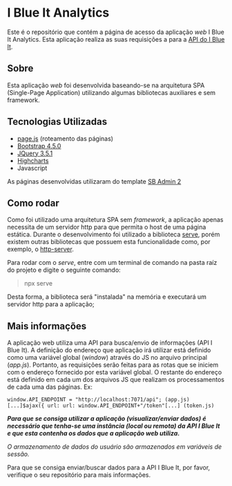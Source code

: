 # I Blue It Analytics

Este é o repositório que contém a página de acesso da aplicação *web* I Blue It Analytics. Esta aplicação realiza as suas requisições a para a [API do I Blue It](https://github.com/LiserLine/BlueApiFunctions).

## Sobre

Esta aplicação *web* foi desenvolvida baseando-se na arquitetura SPA (Single-Page Application) utilizando algumas bibliotecas auxiliares e sem framework.

## Tecnologias Utilizadas

- [page.js](https://github.com/visionmedia/page.js) (roteamento das páginas)
- [Bootstrap 4.5.0](https://getbootstrap.com/docs/4.5/getting-started/introduction/)
- [JQuery 3.5.1](https://jquery.com/download/)
- [Highcharts](https://www.highcharts.com)
- Javascript

As páginas desenvolvidas utilizaram do template [SB Admin 2](https://startbootstrap.com/themes/sb-admin-2/)

## Como rodar

Como foi utilizado uma arquitetura SPA sem *framework*, a aplicação apenas necessita de um servidor http para que permita o host de uma página estática.
Durante o desenvolvimento foi utilizado a biblioteca [serve](https://www.npmjs.com/package/serve), porém existem outras bibliotecas que possuem esta funcionalidade como, por exemplo, o [http-server](https://www.npmjs.com/package/http-server).

Para rodar com o *serve*, entre com um terminal de comando na pasta raíz do projeto e digite o seguinte comando:
> npx serve

Desta forma, a biblioteca será "instalada" na memória e executará um servidor http para a aplicação;

## Mais informações

A aplicação web utiliza uma API para busca/envio de informações (API I Blue It). A definição do endereço que aplicação irá utilizar está definido como uma variável global (*window*) através do JS no arquivo principal (*app.js*). Portanto, as requisições serão feitas para as rotas que se iniciem com o endereço fornecido por esta variável global. O restante do endereço está definido em cada um dos arquivos JS que realizam os processamentos de cada uma das páginas. Ex:

    window.API_ENDPOINT = "http://localhost:7071/api"; (app.js)
    [...]$ajax({ url: url: window.API_ENDPOINT+"/token"[...] (token.js)

***Para que se consiga utilizar a aplicação (visualizar/enviar dados) é necessário que tenha-se uma instância (local ou remota) da API I Blue It e que esta contenha os dados que a aplicação web utiliza.***

*O armazenamento de dados do usuário são armazenados em variáveis de sessão.*

Para que se consiga enviar/buscar dados para a API I Blue It, por favor, verifique o seu repositório para mais informações.
    
